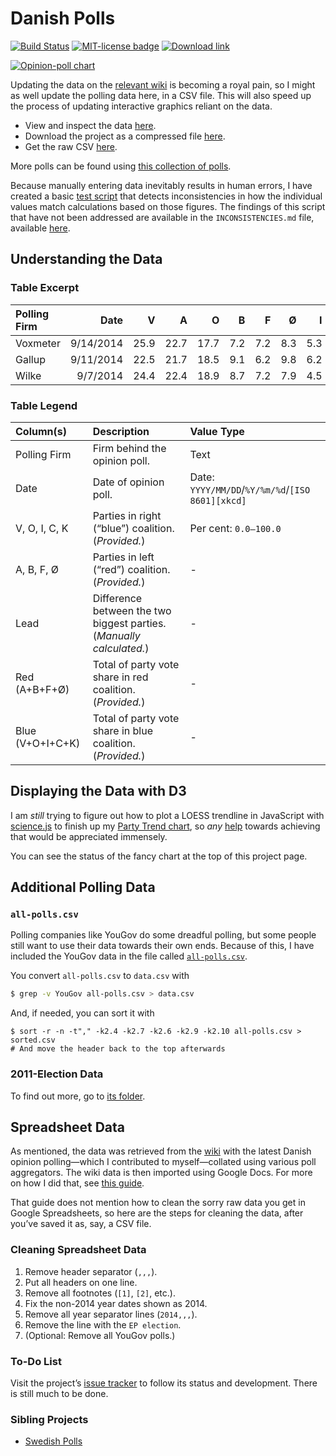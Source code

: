 Danish Polls
============
[![Build Status](https://travis-ci.org/ndarville/danish-polls.svg?branch=master)][travis]
[![MIT-license badge](https://img.shields.io/badge/License-MIT-blue.svg)][license]
[![Download link](https://img.shields.io/badge/Download-Link-ff69b4.svg)][download]

[![Opinion-poll chart][chart-img]][d3-charts]

Updating the data on the [relevant wiki][wiki] is becoming a royal pain, so I might as well update the polling data here, in a CSV file. This will also speed up the process of updating interactive graphics reliant on the data.

- View and inspect the data [here][view].
- Download the project as a compressed file [here][download].
- Get the raw CSV [here][raw].

More polls can be found using [this collection of polls][collection].

Because manually entering data inevitably results in human errors, I have created a basic [test script][tests] that detects inconsistencies in how the individual values match calculations based on those figures. The findings of this script that have not been addressed are available in the `INCONSISTENCIES.md` file, available [here][inconsistencies].

## Understanding the Data ##

### Table Excerpt ###

 Polling Firm | Date      | V    | A    | O    | B   | F   | Ø   | I   | C   | K   | Lead | Red (A+B+F+Ø) | Blue (V+O+I+C+K)
:-------------|----------:|-----:|-----:|-----:|----:|----:|----:|----:|----:|----:|-----:|--------------:|-----------------:
 Voxmeter     | 9/14/2014 | 25.9 | 22.7 | 17.7 | 7.2 | 7.2 | 8.3 | 5.3 | 4.8 | 0.4 | 3.2  | 45.4          | 54.1
 Gallup       | 9/11/2014 | 22.5 | 21.7 | 18.5 | 9.1 | 6.2 | 9.8 | 6.2 | 5.2 | 0.4 | 0.8  | 46.8          | 52.8
 Wilke        |  9/7/2014 | 24.4 | 22.4 | 18.9 | 8.7 | 7.2 | 7.9 | 4.5 | 5.0 | 1.0 | 2.0  | 46.2          | 53.8

### Table Legend ####

 Column(s)        | Description                                                          | Value Type
:-----------------|:---------------------------------------------------------------------|:----------------------------------------
 Polling Firm     | Firm behind the opinion poll.                                        | Text
 Date             | Date of opinion poll.                                                | Date: `YYYY/MM/DD`/`%Y/%m/%d`/`[ISO 8601][xkcd]`
 V, O, I, C, K    | Parties in right (“blue”) coalition. (*Provided.*)                   | Per cent: `0.0–100.0`
 A, B, F, Ø       | Parties in left (“red”) coalition. (*Provided.*)                     | -
 Lead             | Difference between the two biggest parties. (*Manually calculated.*) | -
 Red (A+B+F+Ø)    | Total of party vote share in red coalition. (*Provided.*)            | -
 Blue (V+O+I+C+K) | Total of party vote share in blue coalition. (*Provided.*)           | -

## Displaying the Data with D3 ##
I am *still* trying to figure out how to plot a LOESS trendline in JavaScript with [science.js][science.js] to finish up my [Party Trend chart][party-trend], so *any* [help][issue] towards achieving that would be appreciated immensely.

You can see the status of the fancy chart at the top of this project page.

## Additional Polling Data ##

### `all-polls.csv` ###
Polling companies like YouGov do some dreadful polling, but some people still want to use their data towards their own ends. Because of this, I have included the YouGov data in the file called [`all-polls.csv`][all-polls].

You convert `all-polls.csv` to `data.csv` with

```sh
$ grep -v YouGov all-polls.csv > data.csv
```

And, if needed, you can sort it with

```
$ sort -r -n -t"," -k2.4 -k2.7 -k2.6 -k2.9 -k2.10 all-polls.csv > sorted.csv
# And move the header back to the top afterwards
```

### 2011-Election Data ###
To find out more, go to [its folder][2011].

## Spreadsheet Data ##
As mentioned, the data was retrieved from the [wiki][wiki] with the latest Danish opinion polling—which I contributed to myself—collated using various poll aggregators. The wiki data is then imported using Google Docs. For more on how I did that, see [this guide][docs-guide].

That guide does not mention how to clean the sorry raw data you get in Google Spreadsheets, so here are the steps for cleaning the data, after you’ve saved it as, say, a CSV file.

### Cleaning Spreadsheet Data ###
1. Remove header separator (`,,,`).
2. Put all headers on one line.
3. Remove all footnotes (`[1]`, `[2]`, etc.).
4. Fix the non-2014 year dates shown as 2014.
5. Remove all year separator lines (`2014,,,`).
6. Remove the line with the `EP election`.
7. (Optional: Remove all YouGov polls.)

### To-Do List ###
Visit the project’s [issue tracker][issues] to follow its status and development. There is still much to be done.

### Sibling Projects ###
- [Swedish Polls][swe-polls]


[travis]: https://travis-ci.org/ndarville/danish-polls
[license]: https://github.com/ndarville/danish-polls/blob/master/LICENSE.md
[download]: https://github.com/ndarville/danish-polls/archive/master.zip
[d3-charts]: https://github.com/ndarville/d3-charts
[chart-img]: https://raw.githubusercontent.com/ndarville/danish-polls/master/chart.png
[wiki]: https://en.wikipedia.org/wiki/Opinion_polling_for_the_next_Danish_general_election
[view]: https://github.com/ndarville/danish-polls/blob/master/data.csv
[raw]: https://raw.githubusercontent.com/ndarville/danish-polls/master/data.csv
[collection]: https://github.com/ndarville/d3-charts/tree/master/_data
[tests]: https://github.com/ndarville/danish-polls/tree/master/_tests
[inconsistencies]: https://github.com/ndarville/danish-polls/blob/master/INCONSISTENCIES.md
[all-polls]: https://github.com/ndarville/danish-polls/blob/master/all-polls.csv
[2011]: https://github.com/ndarville/danish-polls/election2011
[xkcd]: https://xkcd.com/1179/
[science.js]: https://github.com/jasondavies/science.js/
[party-trend]: http://bl.ocks.org/ndarville/11094667
[issue]: https://github.com/ndarville/d3-charts/issues/5#issuecomment-46226887
[docs-guide]: https://github.com/ndarville/d3-charts/tree/master/_data/denmark
[issues]: https://github.com/ndarville/danish-polls/issues
[swe-polls]: https://github.com/MansMeg/SwedishPolls
